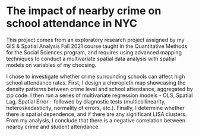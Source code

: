 # The impact of nearby crime on school attendance in NYC

This project comes from an exploratory research project assigned by my GIS & Spatial Analysis Fall 2021 course taught in the Quantitative Methods for the Social Sciences program, and requires using advanced mapping techniques to conduct a multivariate spatial data analysis with spatial models on variables of my choosing. 

I chose to investigate whether crime surrounding schools can affect high school attendance rates. First, I design a choropleth map showcasing the density patterns between crime level and school attendance, aggregated by zip code. I then run a series of multivariate regression models - OLS, Spatial Lag, Spatial Error - followed by diagnostic tests (multicollinearity, heteroskedasticity, normality of errors, etc.). Finally, I determine whether there is spatial dependence, and if there are any significant LISA clusters. From my analysis, I conclude that there is a negative correlation between nearby crime and student attendance.
